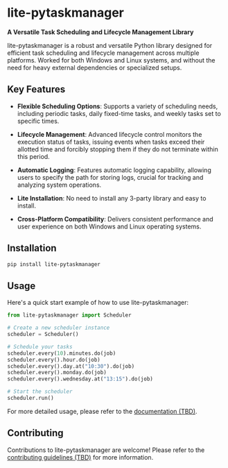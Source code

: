 # lite-pytaskmanager

**A Versatile Task Scheduling and Lifecycle Management Library**

lite-pytaskmanager is a robust and versatile Python library designed for efficient task scheduling and lifecycle management across multiple platforms. Worked for both Windows and Linux systems, and without the need for heavy external dependencies or specialized setups.

## Key Features

- **Flexible Scheduling Options**: Supports a variety of scheduling needs, including periodic tasks, daily fixed-time tasks, and weekly tasks set to specific times.

- **Lifecycle Management**: Advanced lifecycle control monitors the execution status of tasks, issuing events when tasks exceed their allotted time and forcibly stopping them if they do not terminate within this period.

- **Automatic Logging**: Features automatic logging capability, allowing users to specify the path for storing logs, crucial for tracking and analyzing system operations.

- **Lite Installation**: No need to install any 3-party library and easy to install.

- **Cross-Platform Compatibility**: Delivers consistent performance and user experience on both Windows and Linux operating systems.

## Installation

```bash
pip install lite-pytaskmanager
```

## Usage
Here's a quick start example of how to use lite-pytaskmanager:

```python
from lite-pytaskmanager import Scheduler

# Create a new scheduler instance
scheduler = Scheduler()

# Schedule your tasks
scheduler.every(10).minutes.do(job)
scheduler.every().hour.do(job)
scheduler.every().day.at("10:30").do(job)
scheduler.every().monday.do(job)
scheduler.every().wednesday.at("13:15").do(job)

# Start the scheduler
scheduler.run()
```

For more detailed usage, please refer to the [documentation (TBD)]().

## Contributing
Contributions to lite-pytaskmanager are welcome! Please refer to the [contributing guidelines (TBD)]() for more information.

